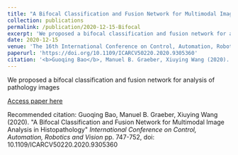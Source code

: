 ```yaml
---
title: "A Bifocal Classification and Fusion Network for Multimodal Image Analysis in Histopathology"
collection: publications
permalink: /publication/2020-12-15-Bifocal
excerpt: 'We proposed a bifocal classification and fusion network for analysis of pathology images'
date: 2020-12-15
venue: 'The 16th International Conference on Control, Automation, Robotics and Vision'
paperurl: 'https://doi.org/10.1109/ICARCV50220.2020.9305360'
citation: '<b>Guoqing Bao</b>, Manuel B. Graeber, Xiuying Wang (2020). &quot;A Bifocal Classification and Fusion Network for Multimodal Image Analysis in Histopathology&quot; <i>International Conference on Control, Automation, Robotics and Vision</i> pp. 747-752, doi: 10.1109/ICARCV50220.2020.9305360'
---
```

We proposed a bifocal classification and fusion network for analysis of pathology images

[Access paper here](https://doi.org/10.1109/ICARCV50220.2020.9305360)

Recommended citation: Guoqing Bao, Manuel B. Graeber, Xiuying Wang (2020). "A Bifocal Classification and Fusion Network for Multimodal Image Analysis in Histopathology" <i>International Conference on Control, Automation, Robotics and Vision</i> pp. 747-752, doi: 10.1109/ICARCV50220.2020.9305360